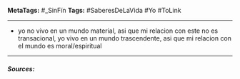 **MetaTags:** #_SinFín
**Tags:** #SaberesDeLaVida #Yo #ToLink 
- - -

- yo no vivo en un mundo material, asi que mi relacion con este no es transacional, yo vivo en un mundo trascendente, asi que mi relacion con el mundo es moral/espiritual

- - - 
#### ***Sources:***